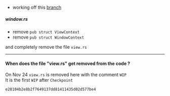 
- working off this [branch](https://github.com/zed-industries/zed/compare/main...gpui3)

##### window.rs

- remove `pub struct ViewContext`
- remove `pub struct WindowContext`

and completely remove the file `view.rs`

---

#### When does the file "view.rs" get removed from the code ?

On Nov 24 `view.rs` is removed here with the comment `WIP`   
It is the first `WIP` after `Checkpoint`
```rust   
e28104b2e8b2f7649137dd81411435d02d577be4
```

